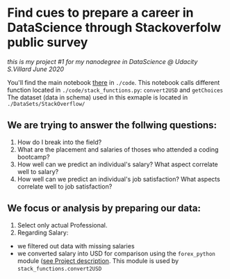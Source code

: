# Find cues to prepare a career in DataScience through Stackoverfolw public survey

_this is my project #1 for my nanodegree in DataScience @ Udacity_  
_S.Villard June 2020_

You'll find the main notebook [there](./code/StackPublicSurvey.ipynb) in ```./code```. This notebook calls different function located in ```./code/stack_functions.py```: ```convert2USD``` and ```getChoices```  
The dataset (data in schema) used in this exmaple is located in ```./DataSets/StackOverflow/```  



## We are trying to answer the follwing questions:

1. How do I break into the field?  
2. What are the placement and salaries of thoses who attended a coding bootcamp?  
3. How well can we predict an individual's salary? What aspect correlate well to salary?  
4. How well can we predict an individual's job satisfaction? What aspects correlate well to job satisfaction?
    
## We focus or analysis by preparing our data:

1. Select only actual Professional.
2. Regarding Salary:  
- we filtered out data with missing salaries
- we converted salary into USD for comparison using the ```forex_python``` module ([see Project description](https://pypi.org/project/forex-python/). This module is used by ```stack_functions.convert2USD```


